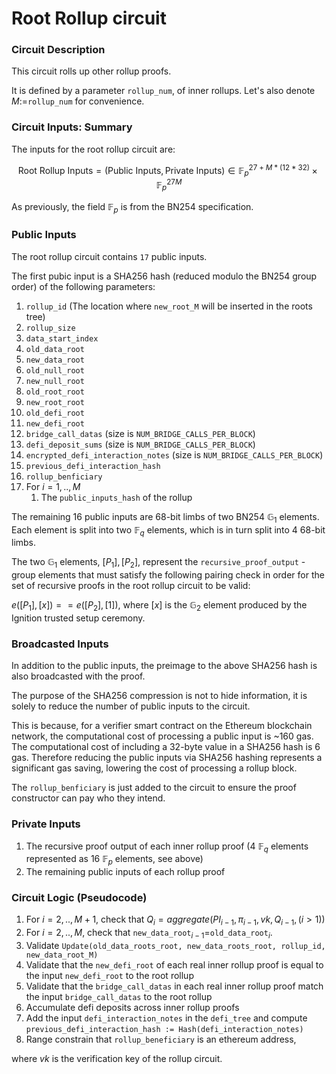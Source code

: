 # Root Rollup circuit

### Circuit Description

This circuit rolls up other rollup proofs.

It is defined by a parameter `rollup_num`, of inner rollups. Let's also denote $M:=$`rollup_num` for convenience.

### Circuit Inputs: Summary

The inputs for the root rollup circuit are:

$$ \text{Root Rollup Inputs} = (\text{Public Inputs}, \text{Private Inputs}) \in \mathbb{F}_p^{27 + M * (12 * 32)} \times \mathbb{F}_p^{27M}$$

As previously, the field $\mathbb{F}_p$ is from the BN254 specification.

### Public Inputs 

The root rollup circuit contains `17` public inputs.

The first pubic input is a SHA256 hash (reduced modulo the BN254 group order) of the following parameters:

1. `rollup_id` (The location where `new_root_M` will be inserted in the roots tree)
1. `rollup_size`
1. `data_start_index`
1. `old_data_root`
1. `new_data_root`
1. `old_null_root`
1. `new_null_root`
1. `old_root_root`
1. `new_root_root`
1. `old_defi_root`
1. `new_defi_root`
1. `bridge_call_datas` (size is `NUM_BRIDGE_CALLS_PER_BLOCK`)
1. `defi_deposit_sums` (size is `NUM_BRIDGE_CALLS_PER_BLOCK`)
1. `encrypted_defi_interaction_notes` (size is `NUM_BRIDGE_CALLS_PER_BLOCK`)
1. `previous_defi_interaction_hash`
1. `rollup_benficiary`
1. For $i=1,..,M$
    1. The `public_inputs_hash` of the rollup

The remaining 16 public inputs are 68-bit limbs of two BN254 $\mathbb{G}_1$ elements. Each element is split into two $\mathbb{F}_q$ elements, which is in turn split into 4 68-bit limbs. 

The two $\mathbb{G}_1$ elements, $[P_1], [P_2]$, represent the `recursive_proof_output` - group elements that must satisfy the following pairing check in order for the set of recursive proofs in the root rollup circuit to be valid:

$e([P_1], [x]) == e([P_2], [1])$, where $[x]$ is the $\mathbb{G}_2$ element produced by the Ignition trusted setup ceremony.

### Broadcasted Inputs

In addition to the public inputs, the preimage to the above SHA256 hash is also broadcasted with the proof.

The purpose of the SHA256 compression is not to hide information, it is solely to reduce the number of public inputs to the circuit.

This is because, for a verifier smart contract on the Ethereum blockchain network, the computational cost of processing a public input is ~160 gas. The computational cost of including a 32-byte value in a SHA256 hash is 6 gas. Therefore reducing the public inputs via SHA256 hashing represents a significant gas saving, lowering the cost of processing a rollup block.

The `rollup_benficiary` is just added to the circuit to ensure the proof constructor can pay who they intend.

### Private Inputs

1. The recursive proof output of each inner rollup proof (4 $\mathbb{F}_q$ elements represented as 16 $\mathbb{F}_p$ elements, see above)
2. The remaining public inputs of each rollup proof

### Circuit Logic (Pseudocode)
1. For $i=2,..,M+1$, check that $Q_i = aggregate(PI_{i-1}, \pi_{i-1}, vk, Q_{i-1}, (i > 1))$
2. For $i=2,..,M$, check that `new_data_root`$_{i-1}$=`old_data_root`$_i$.
3. Validate `Update(old_data_roots_root, new_data_roots_root, rollup_id, new_data_root_M)`
4. Validate that the `new_defi_root` of each real inner rollup proof is equal to the input `new_defi_root` to the root rollup
5. Validate that the `bridge_call_datas` in each real inner rollup proof match the input `bridge_call_datas` to the root rollup
6. Accumulate defi deposits across inner rollup proofs
7. Add the input `defi_interaction_notes` in the `defi_tree` and compute `previous_defi_interaction_hash := Hash(defi_interaction_notes)`
8. Range constrain that `rollup_beneficiary` is an ethereum address,

where $vk$ is the verification key of the rollup circuit. 
